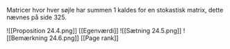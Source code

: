 Matricer hvor hver søjle har summen 1 kaldes for en stokastisk matrix, dette nævnes på side 325.


![[Proposition 24.4.png]]
[[Egenværdi]]
![[Sætning 24.5.png]]
![[Bemærkning 24.6.png]]
[[Page rank]]